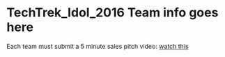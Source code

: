 # TechTrek_Idol_2016 Team info goes here
Each team must submit a 5 minute sales pitch video: [watch this](https://github.com/MapEnglish/TechTrek_Idol_2016/blob/master/Intro/TechTrekIdol.mp4?raw=true)
